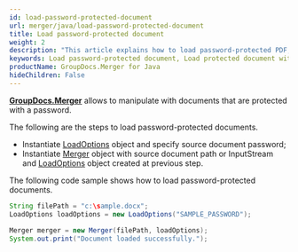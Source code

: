 ```yaml
---
id: load-password-protected-document
url: merger/java/load-password-protected-document
title: Load password-protected document
weight: 2
description: "This article explains how to load password-protected PDF, Word, Excel, PowerPoint documents when using GroupDocs.Merger for Java."
keywords: Load password-protected document, Load protected document with GroupDocs.Merger
productName: GroupDocs.Merger for Java
hideChildren: False
---
```

[**GroupDocs.Merger**](https://products.groupdocs.com/merger/java) allows to manipulate with documents that are protected with a password.

The following are the steps to load password-protected documents.

*   Instantiate [LoadOptions](https://apireference.groupdocs.com/java/merger/com.groupdocs.merger.domain.options/LoadOptions) object and specify source document password;
*   Instantiate [Merger](https://apireference.groupdocs.com/java/merger/com.groupdocs.merger/Merger) object with source document path or InputStream and [LoadOptions](https://apireference.groupdocs.com/java/merger/com.groupdocs.merger.domain.options/LoadOptions) object created at previous step.

The following code sample shows how to load password-protected documents.

```java
String filePath = "c:\sample.docx";
LoadOptions loadOptions = new LoadOptions("SAMPLE_PASSWORD");
 
Merger merger = new Merger(filePath, loadOptions);
System.out.print("Document loaded successfully.");
```
